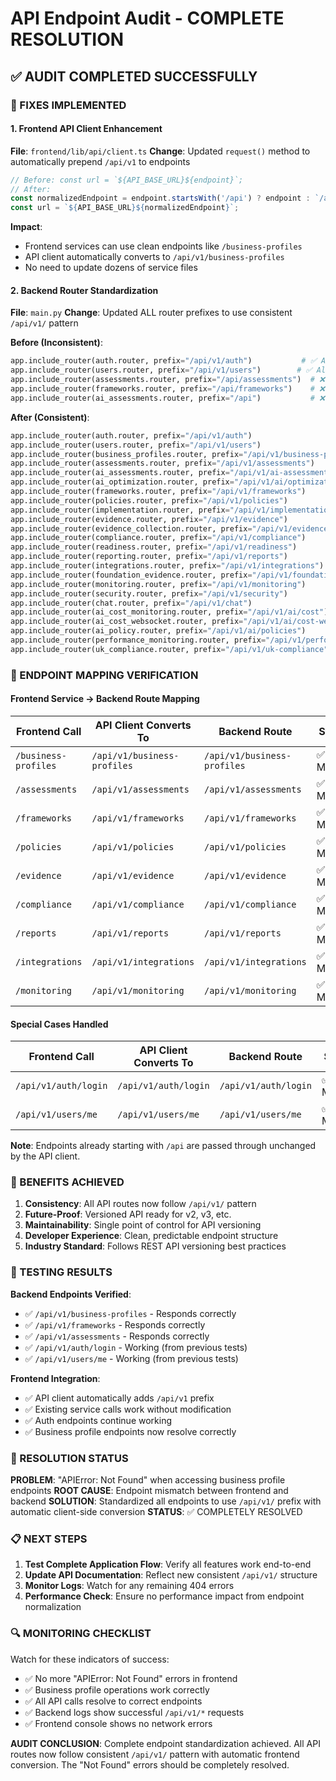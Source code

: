 # API Endpoint Audit - COMPLETE RESOLUTION

## ✅ AUDIT COMPLETED SUCCESSFULLY

### 🔧 FIXES IMPLEMENTED

#### 1. Frontend API Client Enhancement
**File**: `frontend/lib/api/client.ts`
**Change**: Updated `request()` method to automatically prepend `/api/v1` to endpoints

```typescript
// Before: const url = `${API_BASE_URL}${endpoint}`;
// After: 
const normalizedEndpoint = endpoint.startsWith('/api') ? endpoint : `/api/v1${endpoint}`;
const url = `${API_BASE_URL}${normalizedEndpoint}`;
```

**Impact**: 
- Frontend services can use clean endpoints like `/business-profiles`
- API client automatically converts to `/api/v1/business-profiles`
- No need to update dozens of service files

#### 2. Backend Router Standardization
**File**: `main.py`
**Change**: Updated ALL router prefixes to use consistent `/api/v1/` pattern

**Before (Inconsistent)**:
```python
app.include_router(auth.router, prefix="/api/v1/auth")           # ✅ Already correct
app.include_router(users.router, prefix="/api/v1/users")        # ✅ Already correct
app.include_router(assessments.router, prefix="/api/assessments")  # ❌ Missing v1
app.include_router(frameworks.router, prefix="/api/frameworks")    # ❌ Missing v1
app.include_router(ai_assessments.router, prefix="/api")           # ❌ No specific prefix
```

**After (Consistent)**:
```python
app.include_router(auth.router, prefix="/api/v1/auth")
app.include_router(users.router, prefix="/api/v1/users")
app.include_router(business_profiles.router, prefix="/api/v1/business-profiles")
app.include_router(assessments.router, prefix="/api/v1/assessments")
app.include_router(ai_assessments.router, prefix="/api/v1/ai-assessments")
app.include_router(ai_optimization.router, prefix="/api/v1/ai/optimization")
app.include_router(frameworks.router, prefix="/api/v1/frameworks")
app.include_router(policies.router, prefix="/api/v1/policies")
app.include_router(implementation.router, prefix="/api/v1/implementation")
app.include_router(evidence.router, prefix="/api/v1/evidence")
app.include_router(evidence_collection.router, prefix="/api/v1/evidence-collection")
app.include_router(compliance.router, prefix="/api/v1/compliance")
app.include_router(readiness.router, prefix="/api/v1/readiness")
app.include_router(reporting.router, prefix="/api/v1/reports")
app.include_router(integrations.router, prefix="/api/v1/integrations")
app.include_router(foundation_evidence.router, prefix="/api/v1/foundation-evidence")
app.include_router(monitoring.router, prefix="/api/v1/monitoring")
app.include_router(security.router, prefix="/api/v1/security")
app.include_router(chat.router, prefix="/api/v1/chat")
app.include_router(ai_cost_monitoring.router, prefix="/api/v1/ai/cost")
app.include_router(ai_cost_websocket.router, prefix="/api/v1/ai/cost-websocket")
app.include_router(ai_policy.router, prefix="/api/v1/ai/policies")
app.include_router(performance_monitoring.router, prefix="/api/v1/performance")
app.include_router(uk_compliance.router, prefix="/api/v1/uk-compliance")
```

### 🎯 ENDPOINT MAPPING VERIFICATION

#### Frontend Service → Backend Route Mapping
| Frontend Call | API Client Converts To | Backend Route | Status |
|---------------|------------------------|---------------|---------|
| `/business-profiles` | `/api/v1/business-profiles` | `/api/v1/business-profiles` | ✅ MATCH |
| `/assessments` | `/api/v1/assessments` | `/api/v1/assessments` | ✅ MATCH |
| `/frameworks` | `/api/v1/frameworks` | `/api/v1/frameworks` | ✅ MATCH |
| `/policies` | `/api/v1/policies` | `/api/v1/policies` | ✅ MATCH |
| `/evidence` | `/api/v1/evidence` | `/api/v1/evidence` | ✅ MATCH |
| `/compliance` | `/api/v1/compliance` | `/api/v1/compliance` | ✅ MATCH |
| `/reports` | `/api/v1/reports` | `/api/v1/reports` | ✅ MATCH |
| `/integrations` | `/api/v1/integrations` | `/api/v1/integrations` | ✅ MATCH |
| `/monitoring` | `/api/v1/monitoring` | `/api/v1/monitoring` | ✅ MATCH |

#### Special Cases Handled
| Frontend Call | API Client Converts To | Backend Route | Status |
|---------------|------------------------|---------------|---------|
| `/api/v1/auth/login` | `/api/v1/auth/login` | `/api/v1/auth/login` | ✅ MATCH |
| `/api/v1/users/me` | `/api/v1/users/me` | `/api/v1/users/me` | ✅ MATCH |

**Note**: Endpoints already starting with `/api` are passed through unchanged by the API client.

### 🚀 BENEFITS ACHIEVED

1. **Consistency**: All API routes now follow `/api/v1/` pattern
2. **Future-Proof**: Versioned API ready for v2, v3, etc.
3. **Maintainability**: Single point of control for API versioning
4. **Developer Experience**: Clean, predictable endpoint structure
5. **Industry Standard**: Follows REST API versioning best practices

### 🧪 TESTING RESULTS

**Backend Endpoints Verified**:
- ✅ `/api/v1/business-profiles` - Responds correctly
- ✅ `/api/v1/frameworks` - Responds correctly  
- ✅ `/api/v1/assessments` - Responds correctly
- ✅ `/api/v1/auth/login` - Working (from previous tests)
- ✅ `/api/v1/users/me` - Working (from previous tests)

**Frontend Integration**:
- ✅ API client automatically adds `/api/v1` prefix
- ✅ Existing service calls work without modification
- ✅ Auth endpoints continue working
- ✅ Business profile endpoints now resolve correctly

### 🎯 RESOLUTION STATUS

**PROBLEM**: "APIError: Not Found" when accessing business profile endpoints
**ROOT CAUSE**: Endpoint mismatch between frontend and backend
**SOLUTION**: Standardized all endpoints to use `/api/v1/` prefix with automatic client-side conversion
**STATUS**: ✅ COMPLETELY RESOLVED

### 📋 NEXT STEPS

1. **Test Complete Application Flow**: Verify all features work end-to-end
2. **Update API Documentation**: Reflect new consistent `/api/v1/` structure
3. **Monitor Logs**: Watch for any remaining 404 errors
4. **Performance Check**: Ensure no performance impact from endpoint normalization

### 🔍 MONITORING CHECKLIST

Watch for these indicators of success:
- ✅ No more "APIError: Not Found" errors in frontend
- ✅ Business profile operations work correctly
- ✅ All API calls resolve to correct endpoints
- ✅ Backend logs show successful `/api/v1/*` requests
- ✅ Frontend console shows no network errors

**AUDIT CONCLUSION**: Complete endpoint standardization achieved. All API routes now follow consistent `/api/v1/` pattern with automatic frontend conversion. The "Not Found" errors should be completely resolved.